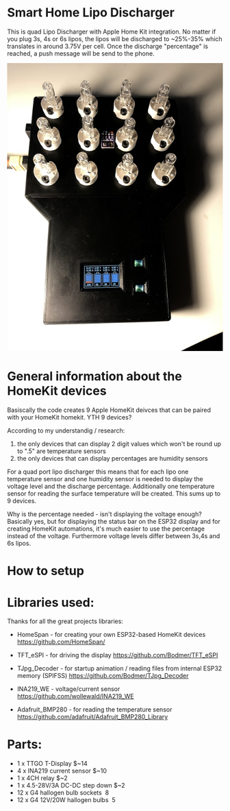 # Smart Home Lipo Discharger 


This is quad Lipo Discharger with Apple Home Kit integration. No matter if you plug 3s, 4s or 6s lipos, the lipos will be discharged to ~25%-35% which translates in around 3.75V per cell. Once the discharge "percentage" is reached, a push message will be send to the phone. 

![Alt text](https://github.com/moschotto/SmartHomeLipoDischarger/blob/main/media/Lipo_Discharger1_small.jpg)


# General information about the HomeKit devices

Basiscally the code creates 9 Apple HomeKit deivces that can be paired with your HomeKit  homekit. YTH 9 devices? 

According to my understandig / research: 
1.  the only devices that can display 2 digit values which won't be round up to ".5" are temperature sensors
2.  the only devices that can display percentages are humidity sensors

For a quad port lipo discharger this means that for each lipo one temperature sensor and one humidity sensor is needed to display the voltage level and the discharge percentage. Additionally one temperature sensor for reading the surface temperature will be created. This sums up to 9 devices.

Why is the percentage needed - isn't displaying the voltage enough?
Basically yes, but for displaying the status bar on the ESP32 display and for creating HomeKit automations, it's much easier to use the percentage instead of the voltage. Furthermore voltage levels differ between 3s,4s and 6s lipos.

# How to setup




# Libraries used:

Thanks for all the great projects libraries:


- HomeSpan -  for creating your own ESP32-based HomeKit devices
  https://github.com/HomeSpan/
  
- TFT_eSPI - for driving the display
  https://github.com/Bodmer/TFT_eSPI
  
- TJpg_Decoder - for startup animation / reading files from internal ESP32 memory (SPIFSS)
  https://github.com/Bodmer/TJpg_Decoder
  
- INA219_WE - voltage/current sensor
  https://github.com/wollewald/INA219_WE 

- Adafruit_BMP280 - for reading the temperature sensor
  https://github.com/adafruit/Adafruit_BMP280_Library



# Parts:
- 1 x TTGO T-Display $~14
- 4 x INA219 current sensor $~10
- 1 x 4CH relay $~2
- 1 x  4.5-28V/3A DC-DC step down $~2
- 12 x G4 hallogen bulb sockets $~8$
- 12 x G4 12V/20W hallogen bulbs $~5$



